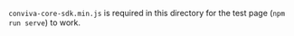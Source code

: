 `conviva-core-sdk.min.js` is required in this directory for the test page (`npm run serve`) to work.